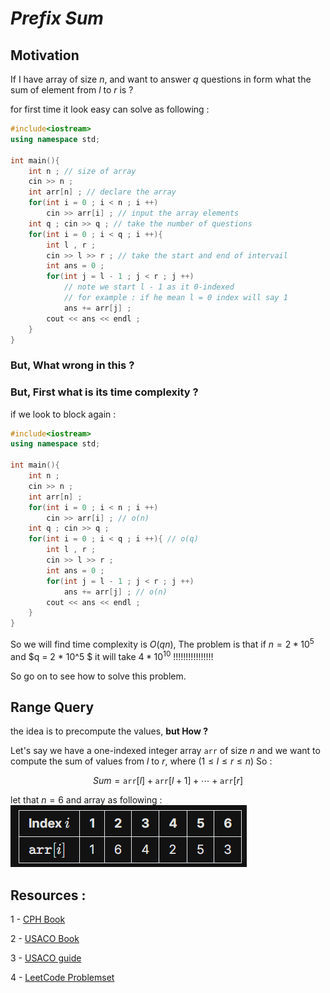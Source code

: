 # ***Prefix Sum***

## Motivation
If I have array of size $n$, and want to answer $q$ questions in form what the sum of element from $l$ to $r$ is ?

for first time it look easy can solve as following :
```cpp
#include<iostream>
using namespace std;

int main(){
    int n ; // size of array 
    cin >> n ;
    int arr[n] ; // declare the array
    for(int i = 0 ; i < n ; i ++)
        cin >> arr[i] ; // input the array elements
    int q ; cin >> q ; // take the number of questions
    for(int i = 0 ; i < q ; i ++){
        int l , r ;
        cin >> l >> r ; // take the start and end of intervail
        int ans = 0 ;
        for(int j = l - 1 ; j < r ; j ++)
            // note we start l - 1 as it 0-indexed 
            // for example : if he mean l = 0 index will say 1
            ans += arr[j] ;
        cout << ans << endl ;
    }
}
```

### But, What wrong in this ?
### But, First what is its time complexity ? 
if we look to block again :
```cpp
#include<iostream>
using namespace std;

int main(){
    int n ; 
    cin >> n ;
    int arr[n] ; 
    for(int i = 0 ; i < n ; i ++)
        cin >> arr[i] ; // o(n)
    int q ; cin >> q ; 
    for(int i = 0 ; i < q ; i ++){ // o(q)
        int l , r ;
        cin >> l >> r ;
        int ans = 0 ;
        for(int j = l - 1 ; j < r ; j ++)
            ans += arr[j] ; // o(n)
        cout << ans << endl ;
    }
}
```
So we will find time complexity is $O(qn)$, The problem is that if $n = 2*10^5$ and $q = 2 * 10^5 $ it will take $4*10^{10}$ !!!!!!!!!!!!!!!!

So go on to see how to solve this problem.
## Range Query

the idea is to precompute the values, **but How ?**

Let's say we have a one-indexed integer array $\texttt{arr}$ of size $n$ and we
want to compute the sum of values from $l$ to $r$, where $(1 \leq l \leq r \leq n)$ So : 

$$Sum = \texttt{arr}[l]+\texttt{arr}[l+1]+\cdots+\texttt{arr}[r]$$

let that $n = 6$ and array as following :
![alt text](image.png)

## Resources : 
1 - [CPH Book](https://usaco.guide/CPH.pdf#page=94)

2 - [USACO Book](https://darrenyao.com/usacobook/cpp.pdf#page=60)

3 - [USACO guide](https://usaco.guide/silver/prefix-sums)

4 - [LeetCode Problemset](https://leetcode.com/tag/prefix-sum/)
